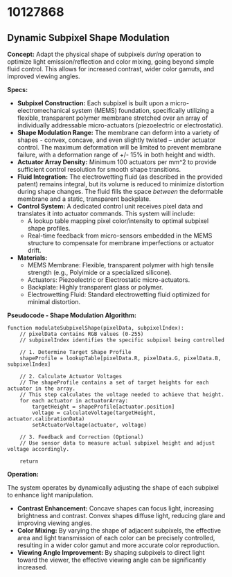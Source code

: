 # 10127868

## Dynamic Subpixel Shape Modulation

**Concept:** Adapt the physical shape of subpixels *during* operation to optimize light emission/reflection and color mixing, going beyond simple fluid control. This allows for increased contrast, wider color gamuts, and improved viewing angles.

**Specs:**

*   **Subpixel Construction:** Each subpixel is built upon a micro-electromechanical system (MEMS) foundation, specifically utilizing a flexible, transparent polymer membrane stretched over an array of individually addressable micro-actuators (piezoelectric or electrostatic).
*   **Shape Modulation Range:** The membrane can deform into a variety of shapes - convex, concave, and even slightly twisted – under actuator control. The maximum deformation will be limited to prevent membrane failure, with a deformation range of +/- 15% in both height and width.
*   **Actuator Array Density:** Minimum 100 actuators per mm^2 to provide sufficient control resolution for smooth shape transitions.
*   **Fluid Integration:** The electrowetting fluid (as described in the provided patent) remains integral, but its volume is reduced to minimize distortion during shape changes. The fluid fills the space *between* the deformable membrane and a static, transparent backplate.
*   **Control System:** A dedicated control unit receives pixel data and translates it into actuator commands. This system will include:
    *   A lookup table mapping pixel color/intensity to optimal subpixel shape profiles.
    *   Real-time feedback from micro-sensors embedded in the MEMS structure to compensate for membrane imperfections or actuator drift.
*   **Materials:**
    *   MEMS Membrane: Flexible, transparent polymer with high tensile strength (e.g., Polyimide or a specialized silicone).
    *   Actuators: Piezoelectric or Electrostatic micro-actuators.
    *   Backplate: Highly transparent glass or polymer.
    *   Electrowetting Fluid: Standard electrowetting fluid optimized for minimal distortion.

**Pseudocode - Shape Modulation Algorithm:**

```
function modulateSubpixelShape(pixelData, subpixelIndex):
    // pixelData contains RGB values (0-255)
    // subpixelIndex identifies the specific subpixel being controlled

    // 1. Determine Target Shape Profile
    shapeProfile = lookupTable[pixelData.R, pixelData.G, pixelData.B, subpixelIndex]

    // 2. Calculate Actuator Voltages
    // The shapeProfile contains a set of target heights for each actuator in the array.
    // This step calculates the voltage needed to achieve that height.
    for each actuator in actuatorArray:
        targetHeight = shapeProfile[actuator.position]
        voltage = calculateVoltage(targetHeight, actuator.calibrationData)
        setActuatorVoltage(actuator, voltage)

    // 3. Feedback and Correction (Optional)
    // Use sensor data to measure actual subpixel height and adjust voltage accordingly.

    return
```

**Operation:**

The system operates by dynamically adjusting the shape of each subpixel to enhance light manipulation.

*   **Contrast Enhancement:** Concave shapes can focus light, increasing brightness and contrast. Convex shapes diffuse light, reducing glare and improving viewing angles.
*   **Color Mixing:** By varying the shape of adjacent subpixels, the effective area and light transmission of each color can be precisely controlled, resulting in a wider color gamut and more accurate color reproduction.
*   **Viewing Angle Improvement:** By shaping subpixels to direct light toward the viewer, the effective viewing angle can be significantly increased.